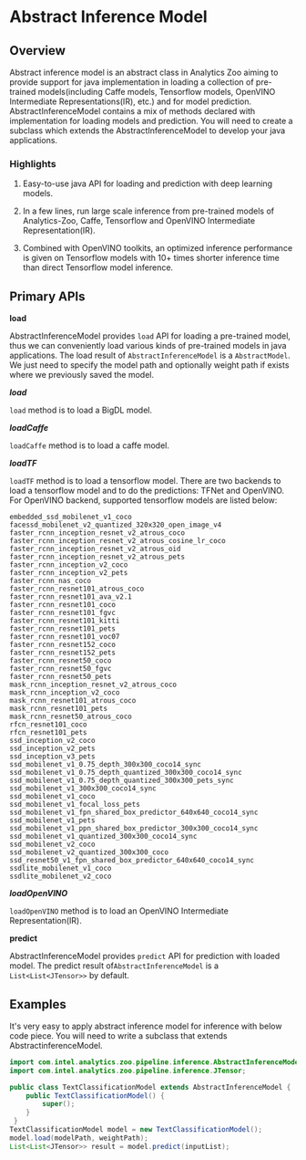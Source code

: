 # Abstract Inference Model

## Overview

Abstract inference model is an abstract class in Analytics Zoo aiming to provide support for 
java implementation in loading a collection of pre-trained models(including Caffe models, 
Tensorflow models, OpenVINO Intermediate Representations(IR), etc.) and for model prediction.
AbstractInferenceModel contains a mix of methods declared with implementation for loading models and prediction.
You will need to create a subclass which extends the AbstractInferenceModel to 
develop your java applications.

### Highlights

1. Easy-to-use java API for loading and prediction with deep learning models.

2. In a few lines, run large scale inference from pre-trained models of Analytics-Zoo, Caffe, Tensorflow and OpenVINO Intermediate Representation(IR).

3. Combined with OpenVINO toolkits, an optimized inference performance is given on Tensorflow models with 10+ times shorter inference time than direct Tensorflow model inference.

## Primary APIs

**load**

AbstractInferenceModel provides `load` API for loading a pre-trained model,
thus we can conveniently load various kinds of pre-trained models in java applications. The load result of
`AbstractInferenceModel` is a `AbstractModel`.
We just need to specify the model path and optionally weight path if exists where we previously saved the model.

***load***

`load` method is to load a BigDL model.

***loadCaffe***

`loadCaffe` method is to load a caffe model.

***loadTF***

`loadTF` method is to load a tensorflow model. There are two backends to load a tensorflow model and to do the predictions: TFNet and OpenVINO. For OpenVINO backend, supported tensorflow models are listed below:

    embedded_ssd_mobilenet_v1_coco
    facessd_mobilenet_v2_quantized_320x320_open_image_v4
    faster_rcnn_inception_resnet_v2_atrous_coco
    faster_rcnn_inception_resnet_v2_atrous_cosine_lr_coco
    faster_rcnn_inception_resnet_v2_atrous_oid
    faster_rcnn_inception_resnet_v2_atrous_pets
    faster_rcnn_inception_v2_coco
    faster_rcnn_inception_v2_pets
    faster_rcnn_nas_coco
    faster_rcnn_resnet101_atrous_coco
    faster_rcnn_resnet101_ava_v2.1
    faster_rcnn_resnet101_coco
    faster_rcnn_resnet101_fgvc
    faster_rcnn_resnet101_kitti
    faster_rcnn_resnet101_pets
    faster_rcnn_resnet101_voc07
    faster_rcnn_resnet152_coco
    faster_rcnn_resnet152_pets
    faster_rcnn_resnet50_coco
    faster_rcnn_resnet50_fgvc
    faster_rcnn_resnet50_pets
    mask_rcnn_inception_resnet_v2_atrous_coco
    mask_rcnn_inception_v2_coco
    mask_rcnn_resnet101_atrous_coco
    mask_rcnn_resnet101_pets
    mask_rcnn_resnet50_atrous_coco
    rfcn_resnet101_coco
    rfcn_resnet101_pets
    ssd_inception_v2_coco
    ssd_inception_v2_pets
    ssd_inception_v3_pets
    ssd_mobilenet_v1_0.75_depth_300x300_coco14_sync
    ssd_mobilenet_v1_0.75_depth_quantized_300x300_coco14_sync
    ssd_mobilenet_v1_0.75_depth_quantized_300x300_pets_sync
    ssd_mobilenet_v1_300x300_coco14_sync
    ssd_mobilenet_v1_coco
    ssd_mobilenet_v1_focal_loss_pets
    ssd_mobilenet_v1_fpn_shared_box_predictor_640x640_coco14_sync
    ssd_mobilenet_v1_pets
    ssd_mobilenet_v1_ppn_shared_box_predictor_300x300_coco14_sync
    ssd_mobilenet_v1_quantized_300x300_coco14_sync
    ssd_mobilenet_v2_coco
    ssd_mobilenet_v2_quantized_300x300_coco
    ssd_resnet50_v1_fpn_shared_box_predictor_640x640_coco14_sync
    ssdlite_mobilenet_v1_coco
    ssdlite_mobilenet_v2_coco

***loadOpenVINO***

`loadOpenVINO` method is to load an OpenVINO Intermediate Representation(IR).

**predict**

AbstractInferenceModel provides `predict` API for prediction with loaded model.
The predict result of`AbstractInferenceModel` is a `List<List<JTensor>>` by default.

## Examples

It's very easy to apply abstract inference model for inference with below code piece.
You will need to write a subclass that extends AbstractinferenceModel.
```java
import com.intel.analytics.zoo.pipeline.inference.AbstractInferenceModel;
import com.intel.analytics.zoo.pipeline.inference.JTensor;

public class TextClassificationModel extends AbstractInferenceModel {
    public TextClassificationModel() {
        super();
    }
 }
TextClassificationModel model = new TextClassificationModel();
model.load(modelPath, weightPath);
List<List<JTensor>> result = model.predict(inputList);
```

